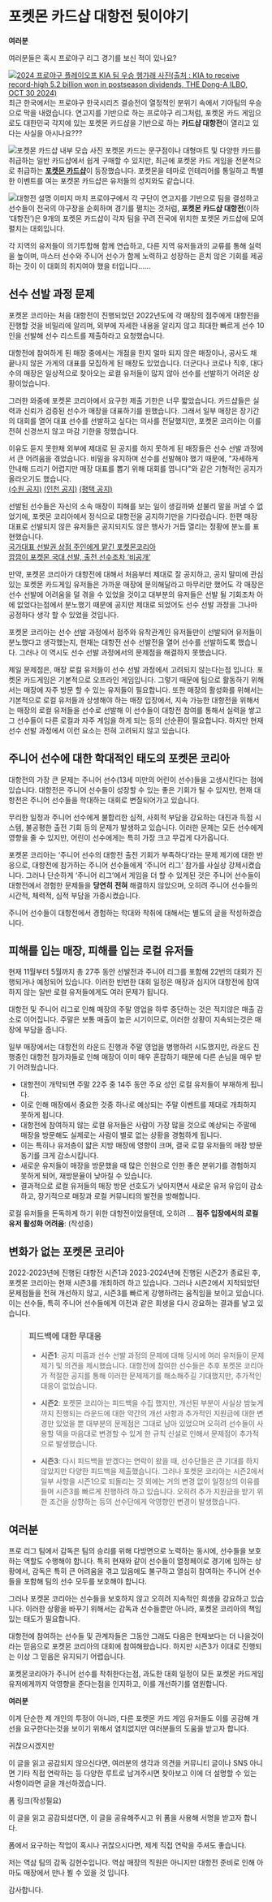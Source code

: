 # 포켓몬 카드샵 대항전 뒷이야기

**여러분**

여러분들은 혹시 프로야구 리그 경기를 보신 적이 있나요?

[![2024 프로야구 플레이오프 KIA 팀 우승 헹가래 사진(출처 : KIA to receive record-high 5.2 billion won in postseason dividends, THE Dong-A ILBO, OCT 30 2024)](https://dimg.donga.com/i/620/0/90/ugc/CDB/ENGLISH/Article/67/21/67/86/672167860534d273823e.jpg)](https://www.donga.com/en/article/all/20241030/5255623/1)
최근 한국에서는 프로야구 한국시리즈 결승전이 열정적인 분위기 속에서 기아팀의 우승으로 막을 내렸습니다. 연고지를 기반으로 하는 프로야구 리그처럼, 포켓몬 카드 게임으로도 대한민국 각지에 있는 포켓몬 카드샵을 기반으로 하는 **카드샵 대항전**이 열리고 있다는 사실을 아시나요???

![포켓몬 카드샵 내부 모습 사진](https://lh3.googleusercontent.com/p/AF1QipNJ8U9l-F2PempqiAsIyxSm6ty4BF1AyDQ0M4FO=s680-w680-h510)
포켓몬 카드는 문구점이나 대형마트 및 다양한 카드를 취급하는 일반 카드샵에서 쉽게 구매할 수 있지만, 최근에 포켓몬 카드 게임을 전문적으로 취급하는 <u>**포켓몬 카드샵**</u>이 등장했습니다. 포켓몬을 테마로 인테리어를 통일하고 특별한 이벤트를 여는 포켓몬 카드샵은 유저들의 성지와도 같습니다.

![대항전 설명 이미지](https://data1.pokemonkorea.co.kr/newdata/2022/12/2022-12-30_18-28-15-86020-1672392495.png)
마치 프로야구에서 각 구단이 연고지를 기반으로 팀을 결성하고 선수들이 전국의 야구장을 순회하며 경기를 펼치는 것처럼, **포켓몬 카드샵 대항전**(이하 ‘대항전’)은 9개의 포켓몬 카드샵이 각자 팀을 꾸려 전국에 위치한 포켓몬 카드샵에 모여 펼치는 대회입니다.

각 지역의 유저들이 의기투합해 함께 연습하고, 다른 지역 유저들과의 교류를 통해 실력을 높이며, 마스터 선수와 주니어 선수가 함께 노력하고 성장하는 흔치 않은 기회를 제공하는 것이 이 대회의 취지여야 했을 터입니다......

## 선수 선발 과정 문제

포켓몬 코리아는 처음 대항전이 진행되었던 2022년도에 각 매장의 점주에게 대항전을 진행할 것을 비밀리에 알리며, 외부에 자세한 내용을 알리지 않고 최대한 빠르게 선수 10인을 선발해 선수 리스트를 제출하라고 요청했습니다.

대항전에 참여하게 된 매장 중에서는 개점을 한지 얼마 되지 않은 매장이나, 공사도 채 끝나지 않은 가게의 대표를 모집하게 된 매장도 있었습니다. 더군다나 코로나 직후, 대다수의 매장은 일상적으로 찾아오는 로컬 유저들이 많지 않아 선수를 선발하기 어려운 상황이었습니다.

그러한 와중에 포켓몬 코리아에서 요구한 제출 기한은 너무 짧았습니다. 카드샵들은 실력과 신뢰가 검증된 선수가 매장을 대표하기를 원했습니다. 그래서 일부 매장은 장기간의 대회를 열어 대표 선수를 선발하고 싶다는 의사를 전달했지만, 포켓몬 코리아는 이를 전혀 신경쓰지 않고 마감 기한을 정했습니다.

이유도 듣지 못한채 외부에 제대로 된 공지를 하지 못하게 된 매장들은 선수 선발 과정에서 큰 어려움을 겪었습니다. 비밀을 유지하며 선수를 선발해야 했기 때문에, "자세하게 안내해 드리기 어렵지만 매장 대표를 뽑기 위해 대회를 엽니다"와 같은 기형적인 공지가 올라오기도 했습니다.  
[(수원 공지)](https://cafe.naver.com/pokemontcg/307096) [(인천 공지)](https://cafe.naver.com/pokemontcg/307127) [(평택 공지)](https://cafe.naver.com/pokemontcg/307268)

선발된 선수들은 자신의 소속 매장이 피해를 보는 일이 생길까봐 섣불리 말을 꺼낼 수 없었기에, 포켓몬 코리아에서 정식으로 대항전을 공지하기만을 기다렸습니다.
한편 매장 대표로 선발되지 않은 유저들은 공지되지도 않은 행사가 거듭 열리는 정황에 분노를 표현했습니다.  
[국가대표 선발권 상점 주인에게 맡긴 포켓몬코리아](https://www.gametoc.co.kr/news/articleView.html?idxno=70683)  
[깜깜이 포켓몬 국대 선발, 출전 선수조차 ‘비공개’](https://www.gametoc.co.kr/news/articleView.html?idxno=70707)

만약, 포켓몬 코리아가 대항전에 대해서 처음부터 제대로 잘 공지하고, 공지 말미에 관심 있는 포켓몬 카드게임 유저들은 가까운 매장에 문의해달라고 마무리만 했어도 각 매장은 선수 선발에 어려움을 덜 겪을 수 있었을 것이고 대부분의 유저들은 선발 될 기회조차 아에 없었다는점에서 분노했기 때문에 공지만 제대로 되었어도 선수 선발 과정을 그나마 공정하다 생각 할 수 있었을 것입니다.

포켓몬 코리아는 선수 선발 과정에서 점주와 유착관계인 유저들만이 선발되어 유저들이 분노했다고 생각했는지, 현재는 대항전 선수 선발전을 열어 선수를 선발하도록 했습니다. 그러나 이 역시도 선수 선발 과정에서의 문제점을 해결하지 못했습니다.

제일 문제점은, 매장 로컬 유저들이 선수 선발 과정에서 고려되지 않는다는점 입니다. 포켓몬 카드게임은 기본적으로 오프라인 게임입니다. 그렇기 때문에 팀으로 활동하기 위해서는 매장에 자주 방문 할 수 있는 유저들이 필요합니다. 또한 매장의 활성화를 위해서는 기본적으로 로컬 유저들과 상생해야 하는 매장 입장에서, 지속 가능한 대항전을 위해서는 매장의 로컬 유저들을 선수로 선발해 이 선수들이 대항전 참여를 통해서 실력을 쌓고 그 선수들이 다른 로컬과 자주 게임을 하게 되는 등의 선순환이 필요합니다. 하지만 현재 선수 선발 과정에서 이런 요소는 전혀 고려되지 않고 있습니다.

## 주니어 선수에 대한 학대적인 태도의 포켓몬 코리아

대항전의 가장 큰 문제는 주니어 선수(13세 미만의 어린이 선수)들을 고생시킨다는 점에 있습니다. 대항전은 주니어 선수들이 성장할 수 있는 좋은 기회가 될 수 있지만, 현재 대항전은 주니어 선수들을 학대하는 대회로 변질되어가고 있습니다.

무리한 일정과 주니어 선수에게 불합리한 심적, 사회적 부담을 강요하는 대진과 득점 시스템, 불공평한 출전 기회 등의 문제가 발생하고 있습니다. 이러한 문제는 모든 선수에게 영향을 줄 수 있지만, 어린이 선수에게는 특히 가장 크고 무겁게 다가옵니다. 

포켓몬 코리아는 ‘주니어 선수의 대항전 출전 기회가 부족하다’라는 문제 제기에 대한 반응으로, 대항전에 참가하는 주니어 선수들에게 ‘주니어 리그’ 참가를 사실상 강제시켰습니다. 
그러나 단순하게 ‘주니어 리그’에서 게임을 더 할 수 있게된 것은 주니어 선수들이 대항전에서 경험한 문제들을 **당연히** **전혀** 해결하지 않았으며, 오히려 주니어 선수들의 시간적, 체력적, 심적 부담을 가중시켰습니다.

주니어 선수들이 대항전에서 경험하는 학대와 착취에 대해서는 별도의 글을 작성하겠습니다.

## 피해를 입는 매장, 피해를 입는 로컬 유저들

현재 11월부터 5월까지 총 27주 동안 선발전과 주니어 리그를 포함해 22번의 대회가 진행되거나 예정되어 있습니다. 이러한 빈번한 대회 일정은 매장과 심지어 대항전에 참여하지 않는 일반 로컬 유저들에게도 여러 문제가 됩니다.

대항전 및 주니어 리그로 인해 매장의 주말 영업을 하루 중단하는 것은 적지않은 매출 감소로 이어집니다. 주말은 보통 매출이 높은 시기이므로, 이러한 상황이 지속되는것은 매장에 부담을 줍니다.

일부 매장에서는 대항전의 라운드 진행과 주말 영업을 병행하려 시도했지만, 라운드 진행중인 대항전 참가자들로 인해 매장이 이미 매우 혼잡하기 때문에 다른 손님을 매우 받기 어려웠습니다.

- 대항전이 개막되면 주말 22주 중 14주 동안 주요 성인 로컬 유저들이 부재하게 됩니다.
- 이로 인해 매장에서 중요한 것중 하나로 예상되는 주말 이벤트를 제대로 개최하지 못하게 됩니다.
- 대항전에 참여하지 않는 로컬 유저들은 사람이 가장 많을 것으로 예상되는 주말에 매장을 방문해도 실제로는 사람이 별로 없는 상황을 경험하게 됩니다.
- 이는 특히나 유저층이 얇은 지방 매장에 영향이 크며, 결국 로컬 유저들의 매장 방문 동기를 크게 감소시킵니다.
- 새로운 유저들이 매장을 방문했을 때 많은 인원으로 인한 좋은 분위기를 경험하지 못하게 되어, 재방문율이 낮아질 수 있습니다.
- 결과적으로 로컬 유저들의 매장 방문 선호도가 낮아지면서 새로운 유저 유입이 감소하고, 장기적으로 매장과 로컬 커뮤니티의 발전을 방해합니다.

로컬 유저들을 돈독하게 하기 위한 대항전이었을텐데, 오히려 … **점주 입장에서의 로컬 유저 활성화 어려움**: 
(작성중)

## 변화가 없는 포켓몬 코리아

2022-2023년에 진행된 대항전 시즌1과 2023-2024년에 진행된 시즌2가 종료된 후, 포켓몬 코리아는 현재 시즌3를 개최하려 하고 있습니다. 그러나 시즌2에서 지적되었던 문제점들을 전혀 개선하지 않고, 시즌3를 빠르게 강행하려는 움직임을 보이고 있습니다. 이는 선수들, 특히 주니어 선수들에게 이전과 같은 희생을 다시 강요하는 결과를 낳고 있습니다.

> ### 피드백에 대한 무대응
>
> - **시즌1**: 공지 미흡과 선수 선발 과정의 문제에 대해 당시에 여러 유저들이 문제제기 및 의견을 제시했습니다. 대항전에 참여한 선수들은 추후 포켓몬 코리아가 적절한 공지를 통해 이러한 문제제기를 해소해주길 기대했지만, 추가적인 대응이 없었습니다.
>
> - **시즌2**: 포켓몬 코리아는 피드백을 수집 했지만, 개선된 부분이 사실상 밤늦게까지 진행되는 라운드에 대한 약간의 개선 사항과 추가적인 지원금에 대한 변경만 있었을 뿐 대부분의 문제점은 그대로 남아 있었으며 오히려 선수들이 사용할 덱을 마음대로 변경할 수 있게 한 규칙 신설로 인해서 문제점이 추가적으로 발생했습니다.
>
> - **시즌3**: 다시 피드백을 받겠다는 연락이 왔을 때, 선수단들은 큰 기대를 하지 않았지만 다양한 피드백을 제출했습니다. 그러나 포켓몬 코리아는 시즌2에서 일부 사항을 시즌1으로 되돌리는 것 외에는 거의 변경 없이 일정상의 이유를 들며 시즌3를 빠르게 진행하려 하고 있습니다. 오히려 추가 지원금을 받기 위한 조건을 상향하는 등의 선수단에게 악영향인 변경이 발생했습니다.

## 여러분
프로 리그 팀에서 감독은 팀의 승리를 위해 다방면으로 노력하는 동시에, 선수들을 보호하는 역할도 수행해야 합니다. 특히 현재와 같이 선수들이 열정페이로 경기에 임하는 상황에서, 감독은 특히 큰 어려움을 겪고 있음에도 불구하고 열심히 참여하는 주니어 선수들을 포함해 팀의 선수 모두를 보호해야 합니다.

그러나 포켓몬 코리아는 선수들을 보호하지 않고 오히려 지속적인 희생을 강요하고 있습니다. 이러한 상황을 바꾸기 위해서는 감독과 선수들뿐만 아니라, 포켓몬 코리아의 책임 있는 태도가 필요합니다.

대항전에 참여하는 선수들 및 관계자들은 그동안 그래도 다음은 현재보다는 더 나을것이라는 믿음으로 포켓몬 코리아의 대회에 참여해왔습니다. 하지만 시즌3가 이대로 진행되는 이상 그 믿음은 유지되기 어렵습니다.

포켓몬코리아가 주니어 선수를 착취한다는점, 과도한 대회 일정이 모든 포켓몬 카드게임 유저에게까지 악영향을 준다는점을 인지하고, 이를 개선하기를 염원합니다.

**여러분**

이게 단순한 제 개인의 투정이 아니라, 다른 포켓몬 카드 게임 유저들도 이를 공감해 개선을 요구한다는것을 보이기 위해서 염치없지만 여러분들의 도움을 받고자 합니다.

귀찮으시겠지만

이 글을 읽고 공감되지 않으신다면, 여러분의 생각과 의견을 커뮤니티 글이나 SNS 아니면 기타 직접 연락하는 등 다양한 루트로 남겨주시면 찾아보고 이에 더 설명할 수 있는 사항이라면 글을 개선하겠습니다.

폼 링크(작성필요)

이 글을 읽고 공감되셨다면, 이 글을 공유해주시고 위 폼을 사용해 서명을 받고자 합니다.

폼에서 요구하는 작업이 혹시나 귀찮으시다면, 제게 직접 연락을 주셔도 좋습니다.

저는 역삼 팀의 감독 김현수입니다. 역삼 매장의 직원은 아니지만 대항전 준비로 인해 아마도 매장에서 만나 뵐 수 있을 것 입니다.

감사합니다.